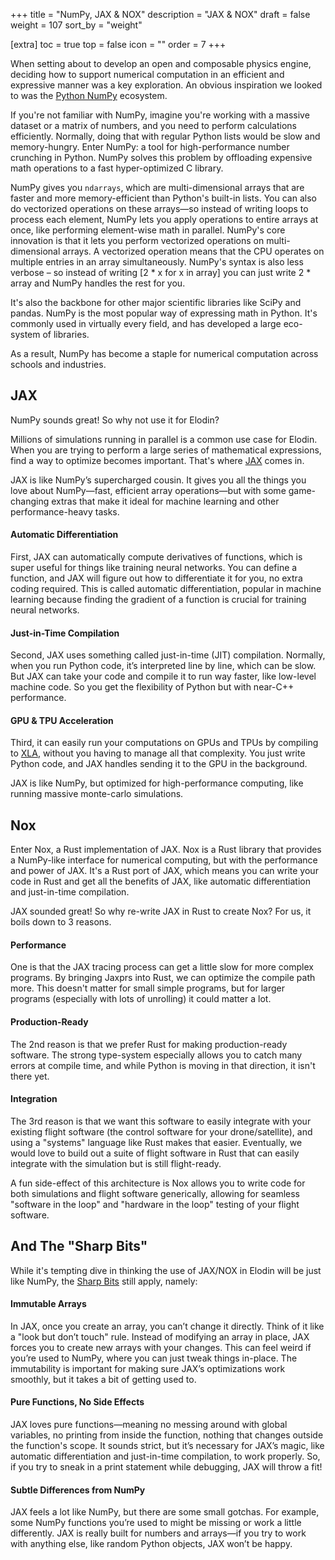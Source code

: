 +++
title = "NumPy, JAX & NOX"
description = "JAX & NOX"
draft = false
weight = 107
sort_by = "weight"

[extra]
toc = true
top = false
icon = ""
order = 7
+++

When setting about to develop an open and composable physics engine, deciding how to support numerical computation in an efficient and
expressive manner was a key exploration. An obvious inspiration we looked to was the [Python NumPy](https://numpy.org/) ecosystem.

If you're not familiar with NumPy, imagine you're working with a massive dataset or a matrix of numbers, and you need to perform calculations
efficiently. Normally, doing that with regular Python lists would be slow and memory-hungry. Enter NumPy: a tool
for high-performance number crunching in Python. NumPy solves this problem by offloading expensive math operations to a fast hyper-optimized C library.

NumPy gives you `ndarrays`, which are multi-dimensional arrays that are faster and more memory-efficient than Python's built-in lists. You can
also do vectorized operations on these arrays—so instead of writing loops to process each element, NumPy lets you apply operations to entire
arrays at once, like performing element-wise math in parallel. NumPy's core innovation is that it lets you perform vectorized operations on
multi-dimensional arrays. A vectorized operation means that the CPU operates on multiple entries in an array simultaneously. NumPy's syntax
is also less verbose – so instead of writing [2 * x for x in array] you can just write 2 * array and NumPy handles the rest for you.

It's also the backbone for other major scientific libraries like SciPy and pandas. NumPy is the most popular way of expressing math in
Python. It's commonly used in virtually every field, and has developed a large eco-system of libraries.

As a result, NumPy has become a staple for numerical computation across schools and industries.

## JAX

NumPy sounds great! So why not use it for Elodin?

Millions of simulations running in parallel is a common use case for Elodin. When you are trying to perform a large series of mathematical
expressions, find a way to optimize becomes important. That's where [JAX](https://jax.readthedocs.io/en/latest/) comes in.

JAX is like NumPy’s supercharged cousin. It gives you all the things you love about NumPy—fast, efficient array operations—but with some
game-changing extras that make it ideal for machine learning and other performance-heavy tasks.

#### Automatic Differentiation

First, JAX can automatically compute derivatives of functions, which is super useful for things like training neural networks. You can
define a function, and JAX will figure out how to differentiate it for you, no extra coding required. This is called automatic differentiation,
popular in machine learning because finding the gradient of a function is crucial for training neural networks.

#### Just-in-Time Compilation

Second, JAX uses something called just-in-time (JIT) compilation. Normally, when you run Python code, it’s interpreted line by line,
which can be slow. But JAX can take your code and compile it to run way faster, like low-level machine code. So you get the flexibility of
Python but with near-C++ performance.

#### GPU & TPU Acceleration

Third, it can easily run your computations on GPUs and TPUs by compiling to [XLA](https://openxla.org/xla), without you having to manage
all that complexity. You just write Python code, and JAX handles sending it to the GPU in the background.

JAX is like NumPy, but optimized for high-performance computing, like running massive monte-carlo simulations.


## Nox

Enter Nox, a Rust implementation of JAX. Nox is a Rust library that provides a NumPy-like interface for numerical computing, but with the
performance and power of JAX. It's a Rust port of JAX, which means you can write your code in Rust and get all the benefits of JAX, like
automatic differentiation and just-in-time compilation.

JAX sounded great! So why re-write JAX in Rust to create Nox? For us, it boils down to 3 reasons.

#### Performance

One is that the JAX tracing process can get a little slow for more complex programs. By bringing Jaxprs into Rust, we can optimize the
compile path more. This doesn't matter for small simple programs, but for larger programs (especially with lots of unrolling) it could matter a lot.

#### Production-Ready

The 2nd reason is that we prefer Rust for making production-ready software. The strong type-system especially allows you to catch many errors
at compile time, and while Python is moving in that direction, it isn't there yet.

#### Integration

The 3rd reason is that we want this software to easily integrate with your existing flight software (the control software for your drone/satellite),
and using a "systems" language like Rust makes that easier. Eventually, we would love to build out a suite of flight software in Rust that can easily
integrate with the simulation but is still flight-ready.

A fun side-effect of this architecture is Nox allows you to write code for both simulations and flight software generically, allowing for seamless
"software in the loop" and "hardware in the loop" testing of your flight software.

## And The "Sharp Bits"

While it's tempting dive in thinking the use of JAX/NOX in Elodin will be just like NumPy, the
[Sharp Bits](https://jax.readthedocs.io/en/latest/notebooks/Common_Gotchas_in_JAX.html) still apply, namely:

#### Immutable Arrays
In JAX, once you create an array, you can’t change it directly. Think of it like a "look but don’t touch" rule. Instead of modifying an
array in place, JAX forces you to create new arrays with your changes. This can feel weird if you’re used to NumPy, where you can just tweak
things in-place. The immutability is important for making sure JAX’s optimizations work smoothly, but it takes a bit of getting used to.

#### Pure Functions, No Side Effects
JAX loves pure functions—meaning no messing around with global variables, no printing from inside the function, nothing that changes outside
the function's scope. It sounds strict, but it’s necessary for JAX’s magic, like automatic differentiation and just-in-time compilation, to
work properly. So, if you try to sneak in a print statement while debugging, JAX will throw a fit!

#### Subtle Differences from NumPy
JAX feels a lot like NumPy, but there are some small gotchas. For example, some NumPy functions you’re used to might be missing or work a
little differently. JAX is really built for numbers and arrays—if you try to work with anything else, like random Python objects, JAX won’t be happy.
